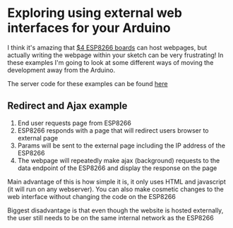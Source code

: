 # Exploring using external web interfaces for your Arduino

I think it's amazing that [$4 ESP8266 boards](http://s.click.aliexpress.com/e/uzFUnIe) can host webpages, but actually writing the webpage within your sketch can be very frustrating! In these examples I'm going to look at some different ways of moving the development away from the Arduino.

The server code for these examples can be found [here](https://github.com/witnessmenow/external-web-interfaces-arduino)

## Redirect and Ajax example

1) End user requests page from ESP8266
2) ESP8266 responds with a page that will redirect users browser to external page
3) Params will be sent to the external page including the IP address of the ESP8266
4) The webpage will repeatedly make ajax (background) requests to the data endpoint of the ESP8266 and display the response on the page

Main advantage of this is how simple it is, it only uses HTML and javascript (it will run on any webserver). You can also make cosmetic changes to the web interface without changing the code on the ESP8266

Biggest disadvantage is that even though the website is hosted externally, the user still needs to be on the same internal network as the ESP8266
